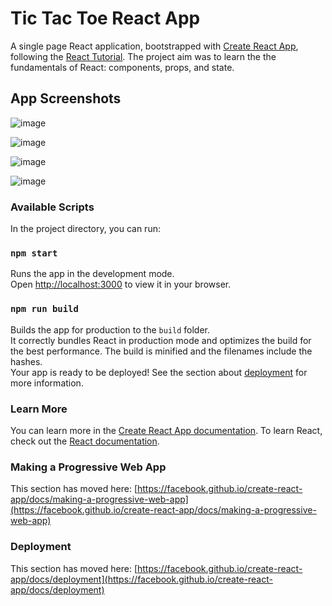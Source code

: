 
# Tic Tac Toe React App

A single page React application, bootstrapped with [Create React App](https://github.com/facebook/create-react-app), following the [React Tutorial](https://react.dev/learn/tutorial-tic-tac-toe). The project aim was to learn the the fundamentals of React: components, props, and state. 

## App Screenshots
 
![image]([tic-tac-toe\public\X-win.png](https://github.com/AmenaR/TicTacToe/blob/main/tic-tac-toe/public/X-win.png)) 

![image]([tic-tac-toe\public\O-win.png](https://github.com/AmenaR/TicTacToe/blob/main/tic-tac-toe/public/O-win.png)) 

![image]([tic-tac-toe\public\Draw.png](https://github.com/AmenaR/TicTacToe/blob/main/tic-tac-toe/public/Draw.png)) 

![image]([tic-tac-toe\public\History.png](https://github.com/AmenaR/TicTacToe/blob/main/tic-tac-toe/public/History.png)) 

### Available Scripts

In the project directory, you can run:
  
### `npm start`
  
Runs the app in the development mode.\
Open [http://localhost:3000](http://localhost:3000) to view it in your browser.

### `npm run build`

Builds the app for production to the `build` folder.\
It correctly bundles React in production mode and optimizes the build for the best performance.
The build is minified and the filenames include the hashes.\
Your app is ready to be deployed!
See the section about [deployment](https://facebook.github.io/create-react-app/docs/deployment) for more information.

### Learn More

You can learn more in the [Create React App documentation](https://facebook.github.io/create-react-app/docs/getting-started).
To learn React, check out the [React documentation](https://reactjs.org/).

### Making a Progressive Web App

This section has moved here: [https://facebook.github.io/create-react-app/docs/making-a-progressive-web-app](https://facebook.github.io/create-react-app/docs/making-a-progressive-web-app)

### Deployment

This section has moved here: [https://facebook.github.io/create-react-app/docs/deployment](https://facebook.github.io/create-react-app/docs/deployment)
